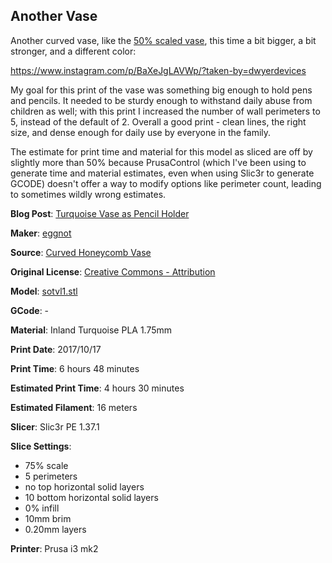 
## Another Vase

Another curved vase, like the [50% scaled vase](http://www.dwyerdevices.com/2017/10/17/miniature-curved-vase/), this time
a bit bigger, a bit stronger, and a different color:

https://www.instagram.com/p/BaXeJgLAVWp/?taken-by=dwyerdevices

My goal for this print of the vase was something big enough to hold pens and pencils. It needed to be sturdy
enough to withstand daily abuse from children as well; with this print I increased the number of wall perimeters
to 5, instead of the default of 2. Overall a good print - clean lines, the right size, and dense enough for
daily use by everyone in the family.

The estimate for print time and material for this model as sliced are off by slightly more than 50% because
PrusaControl (which I've been using to generate time and material estimates, even when using Slic3r to generate
GCODE) doesn't offer a way to modify options like perimeter count, leading to sometimes wildly wrong estimates.

**Blog Post**: [Turquoise Vase as Pencil Holder](http://www.dwyerdevices.com/2017/10/18/turquoise-vase-as-pencil-holder-3/)

**Maker**: [eggnot](https://www.thingiverse.com/eggnot)

**Source**: [Curved Honeycomb Vase](https://www.thingiverse.com/thing:2376777)

**Original License**: [Creative Commons - Attribution](http://creativecommons.org/licenses/by/3.0/)

**Model**: [sotvl1.stl](https://www.thingiverse.com/download:3798609)

**GCode**: -

**Material**: Inland Turquoise PLA 1.75mm

**Print Date**: 2017/10/17

**Print Time**: 6 hours 48 minutes

**Estimated Print Time**: 4 hours 30 minutes

**Estimated Filament**: 16 meters

**Slicer**: Slic3r PE 1.37.1

**Slice Settings**:

 - 75% scale
 - 5 perimeters
 - no top horizontal solid layers
 - 10 bottom horizontal solid layers
 - 0% infill
 - 10mm brim
 - 0.20mm layers

**Printer**: Prusa i3 mk2